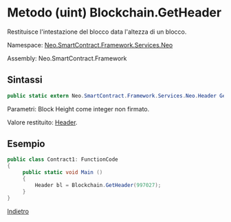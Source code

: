 # Metodo (uint) Blockchain.GetHeader 

Restituisce l'intestazione del blocco data l'altezza di un blocco.

Namespace: [Neo.SmartContract.Framework.Services.Neo](../../neo.md)

Assembly: Neo.SmartContract.Framework

## Sintassi

```c#
public static extern Neo.SmartContract.Framework.Services.Neo.Header GetHeader(uint height)
```

Parametri: Block Height come integer non firmato.

Valore restituito: [Header](../Header.md).

## Esempio

```c#
public class Contract1: FunctionCode
{
     public static void Main ()
     {
         Header bl = Blockchain.GetHeader(997027);
     }
}
```



[Indietro](../Blockchain.md)

